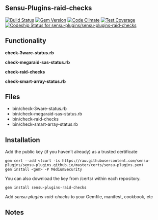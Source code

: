 ## Sensu-Plugins-raid-checks

[![Build Status](https://travis-ci.org/sensu-plugins/sensu-plugins-raid-checks.svg?branch=master)](https://travis-ci.org/sensu-plugins/sensu-plugins-raid-checks)
[![Gem Version](https://badge.fury.io/rb/sensu-plugins-raid-checks.svg)](http://badge.fury.io/rb/sensu-plugins-raid-checks)
[![Code Climate](https://codeclimate.com/github/sensu-plugins/sensu-plugins-raid-checks/badges/gpa.svg)](https://codeclimate.com/github/sensu-plugins/sensu-plugins-raid-checks)
[![Test Coverage](https://codeclimate.com/github/sensu-plugins/sensu-plugins-raid-checks/badges/coverage.svg)](https://codeclimate.com/github/sensu-plugins/sensu-plugins-raid-checks)
[ ![Codeship Status for sensu-plugins/sensu-plugins-raid-checks](https://codeship.com/projects/a8a17b00-dc04-0132-d98c-1e3fe125131b/status?branch=master)](https://codeship.com/projects/79860)

## Functionality

**check-3ware-status.rb**

**check-megaraid-sas-status.rb**

**check-raid-checks**

**check-smart-array-status.rb**

## Files

* bin/check-3ware-status.rb
* bin/check-megaraid-sas-status.rb
* bin/check-raid-checks
* bin/check-smart-array-status.rb

## Installation


Add the public key (if you haven’t already) as a trusted certificate

```
gem cert --add <(curl -Ls https://raw.githubusercontent.com/sensu-plugins/sensu-plugins.github.io/master/certs/sensu-plugins.pem)
gem install <gem> -P MediumSecurity
```

You can also download the key from /certs/ within each repository.

`gem install sensu-plugins-raid-checks`

Add *sensu-plugins-raid-checks* to your Gemfile, manifest, cookbook, etc

## Notes
